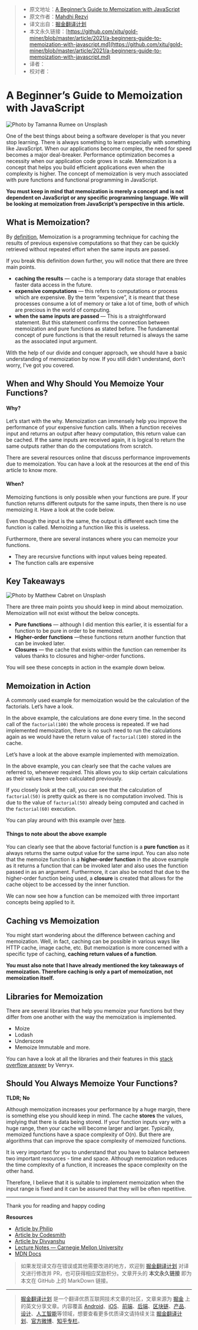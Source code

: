 > * 原文地址：[A Beginner’s Guide to Memoization with JavaScript](https://blog.bitsrc.io/a-beginners-guide-to-memoization-with-javascript-59d9c818f4c8)
> * 原文作者：[Mahdhi Rezvi](https://medium.com/@mahdhirezvi)
> * 译文出自：[掘金翻译计划](https://github.com/xitu/gold-miner)
> * 本文永久链接：[https://github.com/xitu/gold-miner/blob/master/article/2021/a-beginners-guide-to-memoization-with-javascript.md](https://github.com/xitu/gold-miner/blob/master/article/2021/a-beginners-guide-to-memoization-with-javascript.md)
> * 译者：
> * 校对者：

# A Beginner’s Guide to Memoization with JavaScript

![Photo by [Tamanna Rumee](https://unsplash.com/@tamanna_rumee?utm_source=medium&utm_medium=referral) on [Unsplash](https://unsplash.com?utm_source=medium&utm_medium=referral)](https://cdn-images-1.medium.com/max/10944/0*ppVRXfrCk7iBldw8)

One of the best things about being a software developer is that you never stop learning. There is always something to learn especially with something like JavaScript. When our applications become complex, the need for speed becomes a major deal-breaker. Performance optimization becomes a necessity when our application code grows in scale. Memoization is a concept that helps you build efficient applications even when the complexity is higher. The concept of memoization is very much associated with pure functions and functional programming in JavaScript.

**You must keep in mind that memoization is merely a concept and is not dependent on JavaScript or any specific programming language. We will be looking at memoization from JavaScript’s perspective in this article.**

## What is Memoization?

By [definition](https://www.cs.cmu.edu/~rwh/introsml/techniques/memoization.htm), Memoization is a programming technique for caching the results of previous expensive computations so that they can be quickly retrieved without repeated effort when the same inputs are passed.

If you break this definition down further, you will notice that there are three main points.

* **caching the results** — cache is a temporary data storage that enables faster data access in the future.
* **expensive computations** — this refers to computations or process which are expensive. By the term “expensive”, it is meant that these processes consume a lot of memory or take a lot of time, both of which are precious in the world of computing.
* **when the same inputs are passed** — This is a straightforward statement. But this statement confirms the connection between memoization and pure functions as stated before. The fundamental concept of pure functions is that the result returned is always the same as the associated input argument.

With the help of our divide and conquer approach, we should have a basic understanding of memoization by now. If you still didn’t understand, don’t worry, I’ve got you covered.

## When and Why Should You Memoize Your Functions?

#### Why?

Let’s start with the why. Memoization can immensely help you improve the performance of your expensive function calls. When a function receives input and returns an output after heavy computation, this return value can be cached. If the same inputs are received again, it is logical to return the same outputs rather than do the computations from scratch.

There are several resources online that discuss performance improvements due to memoization. You can have a look at the resources at the end of this article to know more.

#### When?

Memoizing functions is only possible when your functions are pure. If your function returns different outputs for the same inputs, then there is no use memoizing it. Have a look at the code below.

Even though the input is the same, the output is different each time the function is called. Memoizing a function like this is useless.

Furthermore, there are several instances where you can memoize your functions.

* They are recursive functions with input values being repeated.
* The function calls are expensive

## Key Takeaways

![Photo by [Matthew Cabret](https://unsplash.com/@majinmdub?utm_source=medium&utm_medium=referral) on [Unsplash](https://unsplash.com?utm_source=medium&utm_medium=referral)](https://cdn-images-1.medium.com/max/8320/0*m5L_0XBWVSlIUumn)

There are three main points you should keep in mind about memoization. Memoization will not exist without the below concepts.

* **Pure functions** — although I did mention this earlier, it is essential for a function to be pure in order to be memoized.
* **Higher-order functions** —these functions return another function that can be invoked later.
* **Closures** — the cache that exists within the function can remember its values thanks to closures and higher-order functions.

You will see these concepts in action in the example down below.

## Memoization in Action

A commonly used example for memoization would be the calculation of the factorials. Let’s have a look.

In the above example, the calculations are done every time. In the second call of the `factorial(100)` the whole process is repeated. If we had implemented memoization, there is no such need to run the calculations again as we would have the return value of `factorial(100)` stored in the cache.

Let’s have a look at the above example implemented with memoization.

In the above example, you can clearly see that the cache values are referred to, whenever required. This allows you to skip certain calculations as their values have been calculated previously.

If you closely look at the call, you can see that the calculation of `factorial(50)` is pretty quick as there is no computation involved. This is due to the value of `factorial(50)` already being computed and cached in the `factorial(60)` execution.

You can play around with this example over [here](https://jsfiddle.net/2u7rofyp/1/).

#### Things to note about the above example

You can clearly see that the above factorial function is a **pure function** as it always returns the same output value for the same input. You can also note that the memoize function is a **higher-order function** in the above example as it returns a function that can be invoked later and also uses the function passed in as an argument. Furthermore, it can also be noted that due to the higher-order function being used, a **closure** is created that allows for the cache object to be accessed by the inner function.

We can now see how a function can be memoized with three important concepts being applied to it.

## Caching vs Memoization

You might start wondering about the difference between caching and memoization. Well, in fact, caching can be possible in various ways like HTTP cache, image cache, etc. But memoization is more concerned with a specific type of caching, **caching return values of a function**.

**You must also note that I have already mentioned the key takeaways of memoization. Therefore caching is only a part of memoization, not memoization itself.**

## Libraries for Memoization

There are several libraries that help you memoize your functions but they differ from one another with the way the memoization is implemented.

* Moize
* Lodash
* Underscore
* Memoize Immutable and more.

You can have a look at all the libraries and their features in this [stack overflow answer](https://stackoverflow.com/a/61402805) by Venryx.

## Should You Always Memoize Your Functions?

**TLDR; No**

Although memoization increases your performance by a huge margin, there is something else you should keep in mind. The cache **stores** the values, implying that there is data being stored. If your function inputs vary with a huge range, then your cache will become larger and larger. Typically, memoized functions have a space complexity of O(n). But there are algorithms that can improve the space complexity of memoized functions.

It is very important for you to understand that you have to balance between two important resources - time and space. Although memoization reduces the time complexity of a function, it increases the space complexity on the other hand.

Therefore, I believe that it is suitable to implement memoization when the input range is fixed and it can be assured that they will be often repetitive.

----

Thank you for reading and happy coding

**Resources**

- [Article by Philip](https://scotch.io/tutorials/understanding-memoization-in-javascript)
- [Article by Codesmith](https://codeburst.io/understanding-memoization-in-3-minutes-2e58daf33a19)
- [Article by Divyanshu](https://www.freecodecamp.org/news/understanding-memoize-in-javascript-51d07d19430e/)
- [Lecture Notes — Carnegie Mellon University](https://www.cs.cmu.edu/~rwh/introsml/techniques/memoization.htm)
- [MDN Docs](https://developer.mozilla.org/en-US/docs/Web/JavaScript/Closures)

> 如果发现译文存在错误或其他需要改进的地方，欢迎到 [掘金翻译计划](https://github.com/xitu/gold-miner) 对译文进行修改并 PR，也可获得相应奖励积分。文章开头的 **本文永久链接** 即为本文在 GitHub 上的 MarkDown 链接。

---

> [掘金翻译计划](https://github.com/xitu/gold-miner) 是一个翻译优质互联网技术文章的社区，文章来源为 [掘金](https://juejin.im) 上的英文分享文章。内容覆盖 [Android](https://github.com/xitu/gold-miner#android)、[iOS](https://github.com/xitu/gold-miner#ios)、[前端](https://github.com/xitu/gold-miner#前端)、[后端](https://github.com/xitu/gold-miner#后端)、[区块链](https://github.com/xitu/gold-miner#区块链)、[产品](https://github.com/xitu/gold-miner#产品)、[设计](https://github.com/xitu/gold-miner#设计)、[人工智能](https://github.com/xitu/gold-miner#人工智能)等领域，想要查看更多优质译文请持续关注 [掘金翻译计划](https://github.com/xitu/gold-miner)、[官方微博](http://weibo.com/juejinfanyi)、[知乎专栏](https://zhuanlan.zhihu.com/juejinfanyi)。
